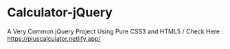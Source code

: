# Calculator-jQuery
A Very Common jQuery Project Using Pure CSS3 and HTML5 /
Check Here : https://pluscalculator.netlify.app/
